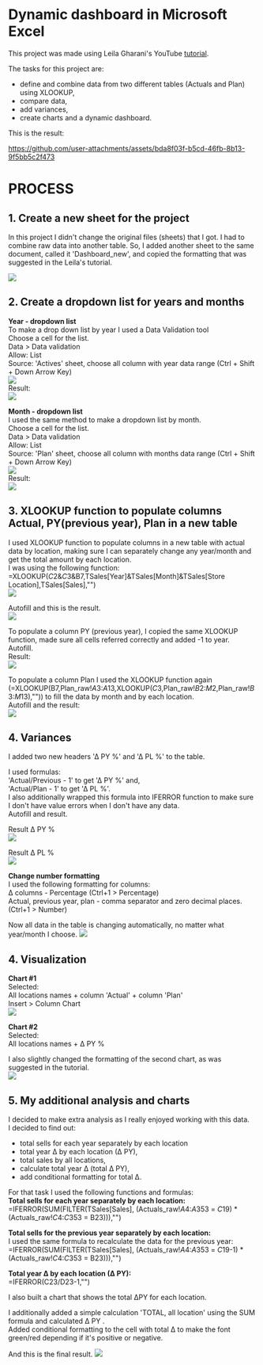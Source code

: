 # Dynamic dashboard in Microsoft Excel

This project was made using Leila Gharani's YouTube [tutorial](https://www.youtube.com/watch?v=lHk6MdGAfw8).

The tasks for this project are:
 - define and combine data from two different tables (Actuals and Plan) using XLOOKUP,
 - compare data,
 - add variances,
 - create charts and a dynamic dashboard.

 This is the result:

https://github.com/user-attachments/assets/bda8f03f-b5cd-46fb-8b13-9f5bb5c2f473

# PROCESS

## 1. Create a new sheet for the project
 
In this project I didn't change the original files (sheets) that I got. I had to combine raw data into another table. 
So, I added another sheet to the same document, called it 'Dashboard_new', and copied the formatting that was suggested in the Leila's tutorial.<br>

![](https://raw.githubusercontent.com/VictoriaStetskevych/projects/refs/heads/main/03_dynamic_dashboard_leila_gharani/images/01_new_sheet.png)

## 2. Create a dropdown list for years and months

**Year - dropdown list**<br>
To make a drop down list by year I used a Data Validation tool <br>
Choose a cell for the list. <br>
Data > Data validation<br>
Allow: List<br>
Source: 'Actives' sheet, choose all column with year data range (Ctrl + Shift + Down Arrow Key)<br>
![](https://raw.githubusercontent.com/VictoriaStetskevych/projects/refs/heads/main/03_dynamic_dashboard_leila_gharani/images/02_data_validation_years.png)<br>
Result:<br>
![](https://raw.githubusercontent.com/VictoriaStetskevych/projects/refs/heads/main/03_dynamic_dashboard_leila_gharani/images/03_data_validation_years_result.png)

**Month - dropdown list**<br>
I used the same method to make a dropdown list by month.<br>
Choose a cell for the list.<br>
Data > Data validation<br>
Allow: List<br>
Source: 'Plan' sheet, choose all column with months data range (Ctrl + Shift + Down Arrow Key)<br>
![](https://raw.githubusercontent.com/VictoriaStetskevych/projects/refs/heads/main/03_dynamic_dashboard_leila_gharani/images/04_data_validation_months.png)<br>
Result:<br>
![](https://raw.githubusercontent.com/VictoriaStetskevych/projects/refs/heads/main/03_dynamic_dashboard_leila_gharani/images/05_data_validation_months_result.png)

## 3. XLOOKUP function to populate columns Actual, PY(previous year), Plan in a new table

I used XLOOKUP function to populate columns in a new table with actual data by location, making sure I can separately change any year/month and get the total amount by each location.<br>
I was using the following function:<br>
=XLOOKUP($C$2&$C$3&B7,TSales[Year]&TSales[Month]&TSales[Store Location],TSales[Sales],"")<br>
![](https://raw.githubusercontent.com/VictoriaStetskevych/projects/refs/heads/main/03_dynamic_dashboard_leila_gharani/images/06_actual_by_location.png)

Autofill and this is the result.<br>
![](https://raw.githubusercontent.com/VictoriaStetskevych/projects/refs/heads/main/03_dynamic_dashboard_leila_gharani/images/07_actual_by_location_result.png)

To populate a column PY (previous year), I copied the same XLOOKUP function, made sure all cells referred correctly and added -1 to year.<br>
Autofill.<br>
Result:<br>
![](https://raw.githubusercontent.com/VictoriaStetskevych/projects/refs/heads/main/03_dynamic_dashboard_leila_gharani/images/08_previous_year_by_location.png)

To populate a column Plan I used the XLOOKUP function again (=XLOOKUP(B7,Plan_raw!$A$3:$A$13,XLOOKUP($C$3,Plan_raw!$B$2:$M$2,Plan_raw!$B$3:$M$13),"")) to fill the data by month and by each location. <br>
Autofill and the result:<br>
![](https://raw.githubusercontent.com/VictoriaStetskevych/projects/refs/heads/main/03_dynamic_dashboard_leila_gharani/images/09_plan.png)

## 4. Variances

I added two new headers '∆ PY %' and '∆ PL %' to the table.

I used formulas:<br>
 'Actual/Previous - 1' to get '∆ PY %' and,<br>
 'Actual/Plan - 1' to get '∆ PL %'. <br>
I also additionally wrapped this formula into IFERROR function to make sure I don't have value errors when I don't have any data.<br>
Autofill and result.<br>

Result ∆ PY %<br>
![](https://raw.githubusercontent.com/VictoriaStetskevych/projects/refs/heads/main/03_dynamic_dashboard_leila_gharani/images/10_delta_previous.png)

Result ∆ PL %<br>
![](https://raw.githubusercontent.com/VictoriaStetskevych/projects/refs/heads/main/03_dynamic_dashboard_leila_gharani/images/11_delta_plan.png)

**Change number formatting**<br>
I used the following formatting for columns:<br>
∆ columns - Percentage (Ctrl+1 > Percentage)<br>
Actual, previous year, plan - comma separator and zero decimal places. (Ctrl+1 > Number)<br>

Now all data in the table is changing automatically, no matter what year/month I choose. 
![](https://raw.githubusercontent.com/VictoriaStetskevych/projects/refs/heads/main/03_dynamic_dashboard_leila_gharani/images/12_number_formatting.png)


## 4. Visualization 

**Chart #1**<br>
Selected:<br>
All locations names + column 'Actual' + column 'Plan'<br>
Insert > Column Chart<br>
![](https://raw.githubusercontent.com/VictoriaStetskevych/projects/refs/heads/main/03_dynamic_dashboard_leila_gharani/images/13_chart.png)<br>

**Chart #2**<br>
Selected:<br>
All locations names + ∆ PY %<br>

I also slightly changed the formatting of the second chart, as was suggested in the tutorial.<br>
![](https://raw.githubusercontent.com/VictoriaStetskevych/projects/refs/heads/main/03_dynamic_dashboard_leila_gharani/images/14_charts.png)<br>

## 5. My additional analysis and charts

I decided to make extra analysis as I really enjoyed working with this data.<br>
I decided to find out:
- total sells for each year separately by each location 
- total year ∆ by each location (∆ PY), 
- total sales by all locations,
- calculate total year ∆ (total ∆ PY),
- add conditional formatting for total ∆.

For that task I used the following functions and formulas:<br>
**Total sells for each year separately by each location:**<br> 
=IFERROR(SUM(FILTER(TSales[Sales], (Actuals_raw!$A$4:$A$353 = $C$19) * (Actuals_raw!$C$4:$C$353 = B23))),"")<br>

**Total sells for the previous year separately by each location:**<br>
I used the same formula to recalculate the data for the previous year:<br>
=IFERROR(SUM(FILTER(TSales[Sales], (Actuals_raw!$A$4:$A$353 = $C$19-1) * (Actuals_raw!$C$4:$C$353 = B23))),"")<br>

**Total year ∆ by each location (∆ PY):**<br>
=IFERROR(C23/D23-1,"")<br>

I also built a chart that shows the total ∆PY for each location.<br>

I additionally added a simple calculation 'TOTAL, all location' using the SUM formula and calculated ∆ PY .<br>
Added conditional formatting to the cell with total ∆ to make the font green/red depending if it's positive or negative.

And this is the final result.
![](https://raw.githubusercontent.com/VictoriaStetskevych/projects/refs/heads/main/03_dynamic_dashboard_leila_gharani/images/15_result.png)<br>